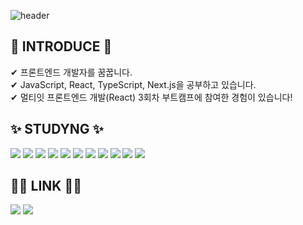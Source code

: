     
![header](https://capsule-render.vercel.app/api?type=waving&color=gradient&customColorList=10&height=200&text=hello!&fontSize=50&animation=twinkling&fontAlign=68&fontAlignY=36)
## 👋 INTRODUCE 👋 
✔ 프론트엔드 개발자를 꿈꿉니다.
<br/>✔ JavaScript, React, TypeScript, Next.js을 공부하고 있습니다. 
<br/>✔ 멀티잇 프론트엔드 개발(React) 3회차 부트캠프에 참여한 경험이 있습니다!
<br/>

## ✨ STUDYNG ✨
<div>
	<img src="https://img.shields.io/badge/Javascript-F7DF1E?style=flat&logo=JavaScript&logoColor=white" />
	<img src="https://img.shields.io/badge/HTML5-E34F26?style=flat&logo=HTML5&logoColor=white" />
	<img src="https://img.shields.io/badge/CSS3-1572B6?style=flat&logo=CSS3&logoColor=white" />
	<img src="https://img.shields.io/badge/React-61DAFB?style=flat&logo=React&logoColor=white"/>
	<img src="https://img.shields.io/badge/Typescript-3178C6?style=flat&logo=typescript&logoColor=white"/>
	<img src="https://img.shields.io/badge/Next.js-000000?style=flat&logo=Next.js&logoColor=white"/>
	<img src="https://img.shields.io/badge/Git-F05032?style=flat&logo=Git&logoColor=white"/> 
	<img src="https://img.shields.io/badge/GitHub-181717?style=flat&logo=GitHub&logoColor=white"/> 
	<img src="https://img.shields.io/badge/Figma-F24E1E?style=flat&logo=figma&logoColor=purple"/>
	<img src="https://img.shields.io/badge/Swagger-85EA2D?style=flat&logo=swagger&logoColor=white"/>
	<img src="https://img.shields.io/badge/MySql-4479A1?style=flat&logo=mysql&logoColor=white"/>


 

<br/>


## 🤝🏻 LINK 🤝🏻
<a href="mailto:acb4287@naver.com"><img src="https://img.shields.io/badge/-acb4287@naver.com-D14836?style=flat&logo=naver.com&logoColor=white"/></a>
<a href="https://heedymy.tistory.com"><img src="https://img.shields.io/badge/-heedymy.tistory.com-D14836?style=flat&logo=tistory&logoColor=white"/></a>

